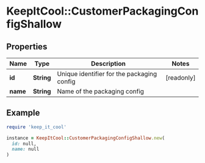 # KeepItCool::CustomerPackagingConfigShallow

## Properties

| Name | Type | Description | Notes |
| ---- | ---- | ----------- | ----- |
| **id** | **String** | Unique identifier for the packaging config | [readonly] |
| **name** | **String** | Name of the packaging config |  |

## Example

```ruby
require 'keep_it_cool'

instance = KeepItCool::CustomerPackagingConfigShallow.new(
  id: null,
  name: null
)
```

